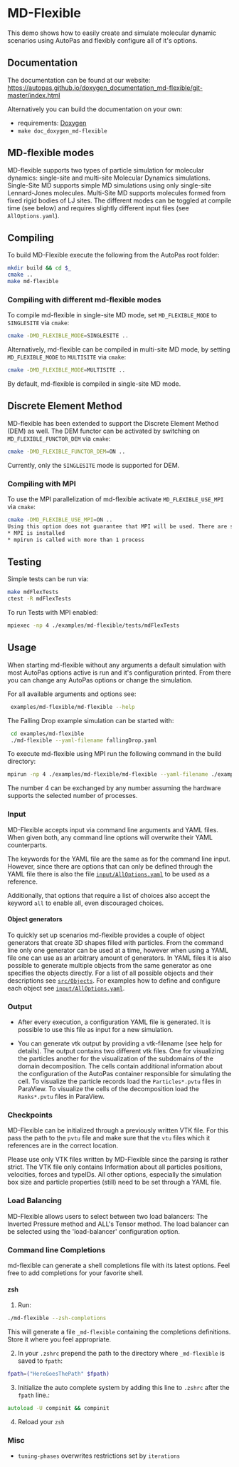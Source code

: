 # MD-Flexible

This demo shows how to easily create and simulate molecular dynamic
scenarios using AutoPas and flexibly configure all of it's options.

## Documentation
The documentation can be found at our website:
 <https://autopas.github.io/doxygen_documentation_md-flexible/git-master/index.html>

Alternatively you can build the documentation on your own:
* requirements: [Doxygen](http://www.doxygen.nl/)
* `make doc_doxygen_md-flexible`

## MD-flexible modes
MD-flexible supports two types of particle simulation for molecular dynamics: single-site and multi-site Molecular
Dynamics simulations. Single-Site MD supports simple MD simulations using only single-site
Lennard-Jones molecules. Multi-Site MD supports molecules formed from fixed rigid bodies of
LJ sites. The different modes can be toggled at compile time (see below) and requires slightly
different input files (see `AllOptions.yaml`).

## Compiling
To build MD-Flexible execute the following from the AutoPas root folder:
```bash
mkdir build && cd $_
cmake ..
make md-flexible
```

### Compiling with different md-flexible modes
To compile md-flexible in single-site MD mode, set `MD_FLEXIBLE_MODE` to `SINGLESITE` via `cmake`:
```bash
cmake -DMD_FLEXIBLE_MODE=SINGLESITE ..
```
Alternatively, md-flexible can be compiled in multi-site MD mode, by setting `MD_FLEXIBLE_MODE` to
`MULTISITE` via `cmake`:
```bash
cmake -DMD_FLEXIBLE_MODE=MULTISITE ..
```

By default, md-flexible is compiled in single-site MD mode.

## Discrete Element Method
MD-flexible has been extended to support the Discrete Element Method (DEM) as well.
The DEM functor can be activated by switching on `MD_FLEXIBLE_FUNCTOR_DEM` via `cmake`:
```bash
cmake -DMD_FLEXIBLE_FUNCTOR_DEM=ON ..
```

Currently, only the `SINGLESITE` mode is supported for DEM.

### Compiling with MPI
To use the MPI parallelization of md-flexible activate `MD_FLEXIBLE_USE_MPI` via `cmake`:
```bash
cmake -DMD_FLEXIBLE_USE_MPI=ON ..
Using this option does not guarantee that MPI will be used. There are some additional requirements:
* MPI is installed
* mpirun is called with more than 1 process
```

## Testing
Simple tests can be run via:
```bash
make mdFlexTests
ctest -R mdFlexTests
```
To run Tests with MPI enabled:
```bash
mpiexec -np 4 ./examples/md-flexible/tests/mdFlexTests
```

## Usage

When starting md-flexible without any arguments a default simulation with
most AutoPas options active is run and it's configuration printed. From
there you can change any AutoPas options or change the simulation.

For all available arguments and options see:
```bash
 examples/md-flexible/md-flexible --help
```

The Falling Drop example simulation can be started with:
```bash
 cd examples/md-flexible
 ./md-flexible --yaml-filename fallingDrop.yaml
```

To execute md-flexible using MPI run the following command in the build directory:
```bash
mpirun -np 4 ./examples/md-flexible/md-flexible --yaml-filename ./examples/md-flexible/fallingDrop.yaml
```
The number 4 can be exchanged by any number assuming the hardware supports the 
selected number of processes.

### Input

MD-Flexible accepts input via command line arguments and YAML files.
When given both, any command line options will overwrite their YAML
counterparts.

The keywords for the YAML file are the same as for the command line
input. However, since there are options that can only be defined
through the YAML file there is also the file [`input/AllOptions.yaml`](https://github.com/AutoPas/AutoPas/blob/master/examples/md-flexible/input/AllOptions.yaml)
to be used as a reference.

Additionally, that options that require a list of choices also
accept the keyword `all` to enable all, even discouraged choices.

#### Object generators

To quickly set up scenarios md-flexible provides a couple of object
generators that create 3D shapes filled with particles. From the command line
only one generator can be used at a time, however when using a YAML file one
can use as an arbitrary amount of generators. In YAML files it is also
possible to generate multiple objects from the same generator as one
specifies the objects directly. For a list of all possible objects and their
descriptions see [`src/Objects`](https://autopas.github.io/doxygen_documentation_md-flexible/git-master/dir_8e5023335c6d80afeb9fe41ac1daf95f.html).
For examples how to define and configure each object see [`input/AllOptions.yaml`](https://github.com/AutoPas/AutoPas/blob/master/examples/md-flexible/input/AllOptions.yaml).

### Output

* After every execution, a configuration YAML file is generated. It is possible
  to use this file as input for a new simulation.

* You can generate vtk output by providing a vtk-filename
(see help for details). The output contains two different vtk files. One for
  visualizing the particles another for the visualization of the subdomains of
  the domain decomposition.
The cells contain additional information about the configuration of the AutoPas
  container responsible for simulating the cell.
To visualize the particle records load the `Particles*.pvtu` files in ParaView. To visualize
  the cells of the decomposition load the `Ranks*.pvtu` files in ParaView.


### Checkpoints

MD-Flexible can be initialized through a previously written VTK file.
For this pass the path to the `pvtu` file and make sure that the `vtu` files
which it references are in the correct location.

Please use only VTK files written by MD-Flexible since the parsing is
rather strict. The VTK file only contains Information about all
particles positions, velocities, forces and typeIDs. All other options,
especially the simulation box size and particle properties (still) need
to be set through a YAML file.

### Load Balancing
MD-Flexible allows users to select between two load balancers: The Inverted Pressure method and ALL's Tensor method.
The load balancer can be selected using the 'load-balancer' configuration option.

### Command line Completions

md-flexible can generate a shell completions file with its latest options.
Feel free to add completions for your favorite shell.

#### zsh

1. Run:
```zsh
./md-flexible --zsh-completions
```
This will generate a file `_md-flexible` containing the completions definitions. 
Store it where you feel appropriate.
 
2. In your `.zshrc` prepend the path to the directory where `_md-flexible` is saved to `fpath`:
```zsh
fpath=("HereGoesThePath" $fpath)
```

3. Initialize the auto complete system by adding this line to `.zshrc` after the `fpath` line.:
```zsh
autoload -U compinit && compinit
```

4. Reload your `zsh`

### Misc

* `tuning-phases` overwrites restrictions set by `iterations`

